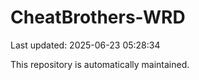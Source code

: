 # CheatBrothers-WRD

Last updated: 2025-06-23 05:28:34

This repository is automatically maintained.
